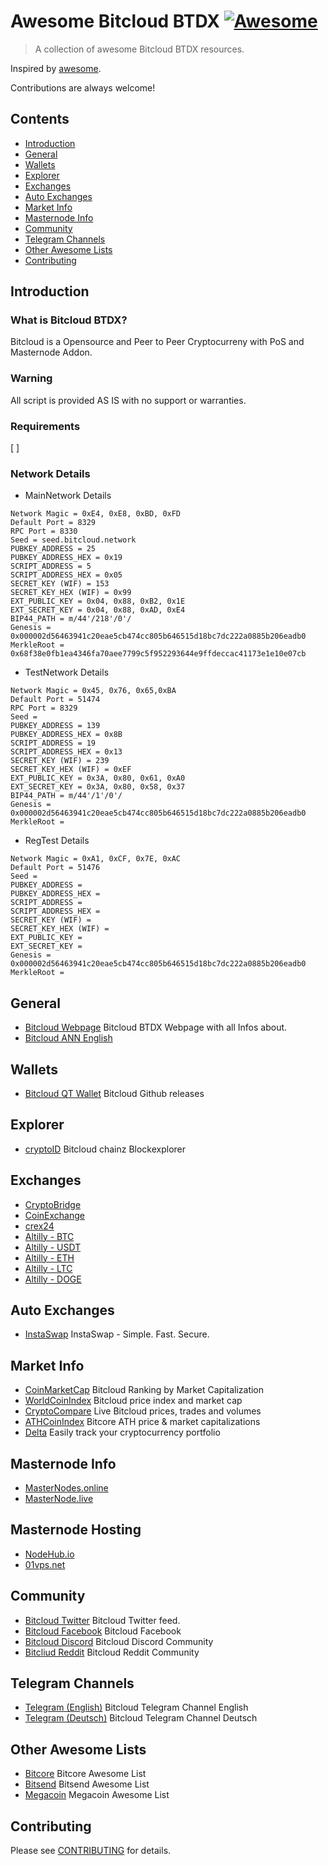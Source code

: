 # Awesome Bitcloud BTDX [![Awesome](https://awesome.re/badge.svg)](https://awesome.re)

> A collection of awesome Bitcloud BTDX resources.

Inspired by [awesome](https://github.com/sindresorhus/awesome).

Contributions are always welcome! 

## Contents
* [Introduction](#introduction)
* [General](#general)
* [Wallets](#wallets)
* [Explorer](#explorer)
* [Exchanges](#exchanges)
* [Auto Exchanges](#auto-exchanges)
* [Market Info](#market-info)
* [Masternode Info](#masternode-info)
* [Community](#community)
* [Telegram Channels](#telegram-channels)
* [Other Awesome Lists](#other-awesome-lists)
* [Contributing](#contributing)

## Introduction
### What is Bitcloud BTDX?
Bitcloud is a Opensource and Peer to Peer Cryptocurreny with PoS and Masternode Addon.

### Warning
All script is provided AS IS with no support or warranties.

### Requirements
[ ]

### Network Details
* MainNetwork Details
```
Network Magic = 0xE4, 0xE8, 0xBD, 0xFD
Default Port = 8329
RPC Port = 8330
Seed = seed.bitcloud.network
PUBKEY_ADDRESS = 25
PUBKEY_ADDRESS_HEX = 0x19
SCRIPT_ADDRESS = 5
SCRIPT_ADDRESS_HEX = 0x05
SECRET_KEY (WIF) = 153
SECRET_KEY_HEX (WIF) = 0x99
EXT_PUBLIC_KEY = 0x04, 0x88, 0xB2, 0x1E
EXT_SECRET_KEY = 0x04, 0x88, 0xAD, 0xE4
BIP44_PATH = m/44'/218'/0'/
Genesis = 0x000002d56463941c20eae5cb474cc805b646515d18bc7dc222a0885b206eadb0
MerkleRoot = 0x68f38e0fb1ea4346fa70aee7799c5f952293644e9ffdeccac41173e1e10e07cb
```
* TestNetwork Details
```
Network Magic = 0x45, 0x76, 0x65,0xBA
Default Port = 51474
RPC Port = 8329
Seed = 
PUBKEY_ADDRESS = 139
PUBKEY_ADDRESS_HEX = 0x8B
SCRIPT_ADDRESS = 19
SCRIPT_ADDRESS_HEX = 0x13
SECRET_KEY (WIF) = 239
SECRET_KEY_HEX (WIF) = 0xEF
EXT_PUBLIC_KEY = 0x3A, 0x80, 0x61, 0xA0
EXT_SECRET_KEY = 0x3A, 0x80, 0x58, 0x37
BIP44_PATH = m/44'/1'/0'/
Genesis = 0x000002d56463941c20eae5cb474cc805b646515d18bc7dc222a0885b206eadb0
MerkleRoot = 
```
* RegTest Details
```
Network Magic = 0xA1, 0xCF, 0x7E, 0xAC
Default Port = 51476
Seed = 
PUBKEY_ADDRESS = 
PUBKEY_ADDRESS_HEX = 
SCRIPT_ADDRESS = 
SCRIPT_ADDRESS_HEX = 
SECRET_KEY (WIF) = 
SECRET_KEY_HEX (WIF) = 
EXT_PUBLIC_KEY = 
EXT_SECRET_KEY = 
Genesis = 0x000002d56463941c20eae5cb474cc805b646515d18bc7dc222a0885b206eadb0
MerkleRoot = 
```

## General
* [Bitcloud Webpage](https://bit-cloud.info/) Bitcloud BTDX Webpage with all Infos about.
* [Bitcloud ANN English](https://bitcointalk.org/index.php?topic=2092583.0)

## Wallets
* [Bitcloud QT Wallet](https://github.com/LIMXTEC/Bitcloud/releases) Bitcloud Github releases

## Explorer
* [cryptoID](https://chainz.cryptoid.info/btdx/) Bitcloud chainz Blockexplorer

## Exchanges
* [CryptoBridge](https://wallet.crypto-bridge.org/market/BRIDGE.BTDX_BRIDGE.BTC)
* [CoinExchange](https://www.coinexchange.io/market/BTDX/BTC)
* [crex24](https://crex24.com/exchange/BTDX-BTC)
* [Altilly - BTC](https://www.altilly.com/market/BTDX_BTC)
* [Altilly - USDT](https://www.altilly.com/market/BTDX_USDT)
* [Altilly - ETH](https://www.altilly.com/market/BTDX_ETH)
* [Altilly - LTC](https://www.altilly.com/market/BTDX_LTC)
* [Altilly - DOGE](https://www.altilly.com/market/BTDX_DOGE)

## Auto Exchanges
* [InstaSwap](https://instaswap.io) InstaSwap - Simple. Fast. Secure.

## Market Info
* [CoinMarketCap](https://coinmarketcap.com/currencies/bitcloud/) Bitcloud Ranking by Market Capitalization
* [WorldCoinIndex](https://www.worldcoinindex.com/coin/bitcloud) Bitcloud price index and market cap
* [CryptoCompare](https://www.cryptocompare.com/coins/btdx/overview/BTC) Live Bitcloud prices, trades and volumes
* [ATHCoinIndex](https://athcoinindex.com/coin/bitcloud) Bitcore ATH price & market capitalizations
* [Delta](https://delta.app) Easily track your cryptocurrency portfolio

## Masternode Info
* [MasterNodes.online](https://masternodes.online/currencies/BTDX/)
* [MasterNode.live](https://masternode.live/currencies/BTDX/Bitcloud)

## Masternode Hosting
* [NodeHub.io](https://nodehub.io/) 
* [01vps.net](https://01vps.net)

## Community
* [Bitcloud Twitter](https://twitter.com/bitcloud_btdx) Bitcloud Twitter feed.
* [Bitcloud Facebook](https://www.facebook.com/Bitcloud.BTDX/) Bitcloud Facebook
* [Bitcloud Discord](https://discord.gg/kgWVGD2) Bitcloud Discord Community
* [Bitcliud Reddit](https://reddit.com/r/bitcloud_btdx) Bitcloud Reddit Community

## Telegram Channels
* [Telegram (English)](https://t.me/bitcloud_btdx) Bitcloud Telegram Channel English
* [Telegram (Deutsch)](https://t.me/bitcloud_btdx_german) Bitcloud Telegram Channel Deutsch

## Other Awesome Lists
* [Bitcore](https://github.com/LIMXTEC/awesome-bitcore-btx/) Bitcore Awesome List
* [Bitsend](https://github.com/LIMXTEC/awesome-bitsend-bsd/) Bitsend Awesome List
* [Megacoin](https://github.com/LIMXTEC/awesome-megacoin-mec/) Megacoin Awesome List

## Contributing
Please see [CONTRIBUTING](https://github.com/LIMXTEC/awesome-bitcloud-btdx/blob/master/contributing.md) for details.
